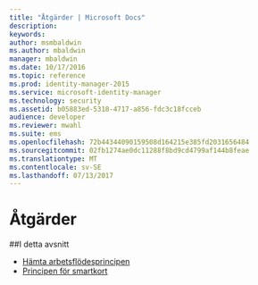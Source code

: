 ```yaml
---
title: "Åtgärder | Microsoft Docs"
description: 
keywords: 
author: msmbaldwin
ms.author: mbaldwin
manager: mbaldwin
ms.date: 10/17/2016
ms.topic: reference
ms.prod: identity-manager-2015
ms.service: microsoft-identity-manager
ms.technology: security
ms.assetid: b05883ed-5318-4717-a856-fdc3c18fcceb
audience: developer
ms.reviewer: mwahl
ms.suite: ems
ms.openlocfilehash: 72b44344090159508d164215e385fd2031656484
ms.sourcegitcommit: 02fb1274ae0dc11288f8bd9cd4799af144b8feae
ms.translationtype: MT
ms.contentlocale: sv-SE
ms.lasthandoff: 07/13/2017
---
```

# <a name="policy-operations"></a>Åtgärder

##<a name="in-this-section"></a>I detta avsnitt

- [Hämta arbetsflödesprincipen](get-workflow-policy.md)
- [Principen för smartkort](get-smartcard-policy.md)
